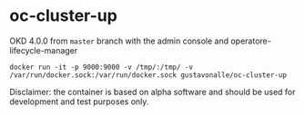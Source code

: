 # oc-cluster-up
OKD 4.0.0 from ```master``` branch with the admin console and operatore-lifecycle-manager

```
docker run -it -p 9000:9000 -v /tmp/:/tmp/ -v /var/run/docker.sock:/var/run/docker.sock gustavonalle/oc-cluster-up
```

Disclaimer: the container is based on alpha software and should be used for development and test purposes only. 

